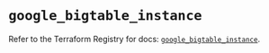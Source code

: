 # `google_bigtable_instance`

Refer to the Terraform Registry for docs: [`google_bigtable_instance`](https://registry.terraform.io/providers/hashicorp/google/5.42.0/docs/resources/bigtable_instance).
